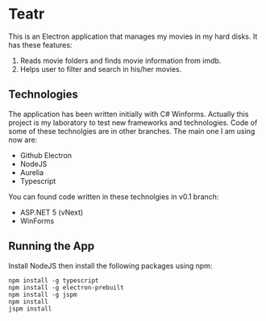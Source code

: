 # Teatr
This is an Electron application that manages my movies in my hard disks. It has these features:

1. Reads movie folders and finds movie information from imdb.
2. Helps user to filter and search in his/her movies.

## Technologies
The application has been written initially with C# Winforms. Actually this project is my laboratory to test new frameworks and technologies. Code of some of these technolgies are in other branches. The main one I am using now are:
* Github Electron
* NodeJS
* Aurelia
* Typescript

You can found code written in these technolgies in v0.1 branch:
* ASP.NET 5 (vNext)
* WinForms

## Running the App
Install NodeJS then install the following packages using npm:
```
npm install -g typescript
npm install -g electron-prebuilt
npm install -g jspm
npm install
jspm install
```
